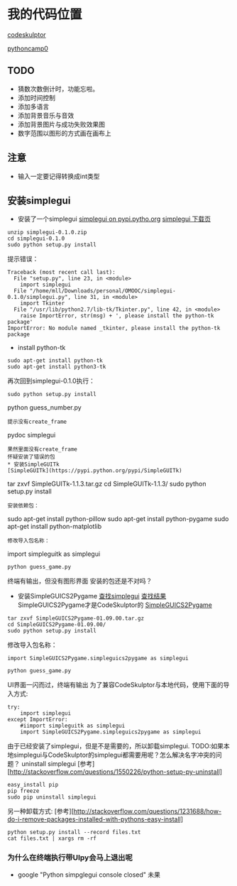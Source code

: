# 我的代码位置
[codeskulptor](http://www.codeskulptor.org/#user39_7FF41NsYCLIZDPo.py)

[pythoncamp0](https://github.com/Lillianmin/omooc.py/blob/master/src/iippy-1/guess_number.py)

## TODO
 * 猜数次数倒计时，功能忘啦。
 * 添加时间控制
 * 添加多语言
 * 添加背景音乐与音效
 * 添加背景图片与成功失败效果图
 * 数字范围以图形的方式画在画布上

## 注意
 * 输入一定要记得转换成int类型

## 安装simplegui
* 安装了一个simplegui
[simplegui on pypi.pytho.org](https://pypi.python.org/pypi/simplegui/0.1.1)
[simplegui 下载页](http://florian-berger.de/en/software/simplegui/)
```
unzip simplegui-0.1.0.zip
cd simplegui-0.1.0
sudo python setup.py install
```
提示错误：
```
Traceback (most recent call last):
  File "setup.py", line 23, in <module>
    import simplegui
  File "/home/mll/Downloads/personal/OMOOC/simplegui-0.1.0/simplegui.py", line 31, in <module>
    import Tkinter
  File "/usr/lib/python2.7/lib-tk/Tkinter.py", line 42, in <module>
    raise ImportError, str(msg) + ', please install the python-tk package'
ImportError: No module named _tkinter, please install the python-tk package
```
  * install python-tk
```
sudo apt-get install python-tk
sudo apt-get install python3-tk
```
再次回到simplegui-0.1.0执行：
```
sudo python setup.py install
```
python guess_number.py
```
提示没有create_frame
```
pydoc simplegui
```
果然里面没有create_frame
怀疑安装了错误的包
* 安装SimpleGUITk
[SimpleGUITk](https://pypi.python.org/pypi/SimpleGUITk)
```
tar zxvf SimpleGUITk-1.1.3.tar.gz 
cd SimpleGUITk-1.1.3/
sudo python setup.py install
```
安装依赖包：
```
sudo apt-get install python-pillow
sudo apt-get install python-pygame
sudo apt-get install python-matplotlib
```
修改导入包名称：
```
import simpleguitk as simplegui
```
python guess_game.py
```
终端有输出，但没有图形界面
安装的包还是不对吗？
* 安装SimpleGUICS2Pygame
[查找simplegui](https://pypi.python.org/)
[查找结果](https://pypi.python.org/pypi?%3Aaction=search&term=simplegui&submit=search)
SimpleGUICS2Pygame才是CodeSkulptor的
[SimpleGUICS2Pygame](https://pypi.python.org/pypi/SimpleGUICS2Pygame/01.09.00)
```
tar zxvf SimpleGUICS2Pygame-01.09.00.tar.gz 
cd SimpleGUICS2Pygame-01.09.00/
sudo python setup.py install
```
修改导入包名称：
```
import SimpleGUICS2Pygame.simpleguics2pygame as simplegui
```
```
python guess_game.py
```
UI界面一闪而过，终端有输出
为了兼容CodeSkulptor与本地代码，使用下面的导入方式:
```
try:
    import simplegui
except ImportError:
    #iimport simpleguitk as simplegui
    import SimpleGUICS2Pygame.simpleguics2pygame as simplegui
```
由于已经安装了simplegui，但是不是需要的，所以卸载simplegui.
TODO:如果本地simplegui与CodeSkulptor的simplegui都需要用呢？怎么解决名字冲突的问题？
uninstall simplegui
[参考][http://stackoverflow.com/questions/1550226/python-setup-py-uninstall]
```
easy_install pip
pip freeze
sudo pip uninstall simplegui
```
另一种卸载方式:
[参考][http://stackoverflow.com/questions/1231688/how-do-i-remove-packages-installed-with-pythons-easy-install]
```
python setup.py install --record files.txt
cat files.txt | xargs rm -rf
```
### 为什么在终端执行带UIpy会马上退出呢
* google "Python simpglegui console closed" 
    未果


